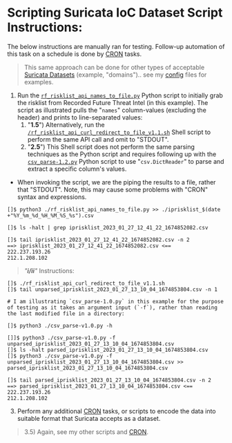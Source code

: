 # Scripting Suricata IoC Dataset Script Instructions:

The below instructions are manually ran for testing. Follow-up automation of this task on a schedule is done by [CRON](https://github.com/GangGreenTemperTatum/suricata/tree/main/cron) tasks.
>This same approach can be done for other types of acceptable [Suricata Datasets](https://suricata.readthedocs.io/en/suricata-6.0.0/rules/datasets.html) (example, "domains").. see my [config](https://github.com/GangGreenTemperTatum/suricata/tree/main/ids-af-packet-mode) files for examples.


1) Run the [`rf_risklist_api_names_to_file.py`](https://github.com/GangGreenTemperTatum/suricata/blob/main/scripts/rf_risklist_api_names_to_file.py) Python script to initially grab the risklist from Recorded Future Threat Intel (in this example). The script as illustrated pulls the "`names`" column-values (excluding the header) and prints to line-separated values:
   1) "**1.5**") Alternatively, run the [`/rf_risklist_api_curl_redirect_to_file_v1.1.sh`](https://github.com/GangGreenTemperTatum/suricata/blob/main/scripts/rf_risklist_api_curl_redirect_to_file_v1.1.sh) Shell script to perform the same API call and omit to "STDOUT".
   2) "**2.5**") This Shell script does not perform the same parsing techniques as the Python script and requires following up with the [`csv_parse-1.2.py`](https://github.com/GangGreenTemperTatum/suricata/blob/main/scripts/csv_parse-v1.2.py) Python script to use "`csv.DictReader`" to parse and extract a specific column's values.

-   When invoking the script, we are the piping the results to a file, rather that "STDOUT". Note, this may cause some problems with "CRON" syntax and expressions.

```
[]$ python3 ./rf_risklist_api_names_to_file.py >> ./iprisklist_$(date +"%Y_%m_%d_%H_%M_%S_%s").csv

[]$ ls -halt | grep iprisklist_2023_01_27_12_41_22_1674852082.csv

[]$ tail iprisklist_2023_01_27_12_41_22_1674852082.csv -n 2
==> iprisklist_2023_01_27_12_41_22_1674852082.csv <==
222.237.193.26
212.1.208.102
```

>*"**i/ii**"* Instructions:

```
[]$ ./rf_risklist_api_curl_redirect_to_file_v1.1.sh
[]$ tail unparsed_iprisklist_2023_01_27_13_10_04_1674853804.csv -n 1

# I am illustrating `csv_parse-1.0.py` in this example for the purpose of testing as it takes an argument input (`-f`), rather than reading the last modified file in a directory:

[]$ python3 ./csv_parse-v1.0.py -h

[]]$ python3 ./csv_parse-v1.0.py -f unparsed_iprisklist_2023_01_27_13_10_04_1674853804.csv
[]$ ls -halt parsed_iprisklist_2023_01_27_13_10_04_1674853804.csv
[]$ python3 ./csv_parse-v1.0.py -f unparsed_iprisklist_2023_01_27_13_10_04_1674853804.csv >> parsed_iprisklist_2023_01_27_13_10_04_1674853804.csv

[]$ tail parsed_iprisklist_2023_01_27_13_10_04_1674853804.csv -n 2
==> parsed_iprisklist_2023_01_27_13_10_04_1674853804.csv <==
222.237.193.26
212.1.208.102
```

3) Perform any additional [CRON](https://github.com/GangGreenTemperTatum/suricata/tree/main/cron) tasks, or scripts to encode the data into suitable format that Suricata accepts as a dataset.
>3.5) Again, see my other scripts and [CRON](https://github.com/GangGreenTemperTatum/suricata/tree/main/cron).
